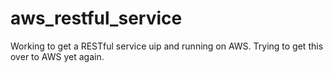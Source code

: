 # aws_restful_service

Working to get a RESTful service uip and running on AWS.  Trying to get this over to AWS yet again.
